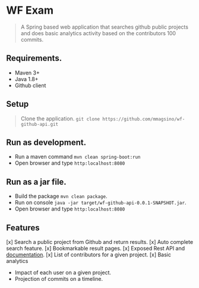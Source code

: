 # WF Exam

> A Spring based web application that searches github public projects and does basic analytics activity based on the contributors 100 commits.

## Requirements.

- Maven 3+
- Java 1.8+
- Github client

## Setup

> Clone the application. `git clone https://github.com/mmagsino/wf-github-api.git`

## Run as development.

- Run a maven command `mvn clean spring-boot:run`
- Open browser and type `http:localhost:8080`

## Run as a jar file.

- Build the package `mvn clean package`.
- Run on console `java -jar target/wf-github-api-0.0.1-SNAPSHOT.jar`.
- Open browser and type `http:localhost:8080`

## Features

[x] Search a public project from Github and return results.
[x] Auto complete search feature.
[x] Bookmarkable result pages.
[x] Exposed Rest API and [documentation](http://localhost:8080/swagger-ui.html).
[x] List of contributors for a given project.
[x] Basic analytics 
   - Impact of each user on a given project.
   - Projection of commits on a timeline.